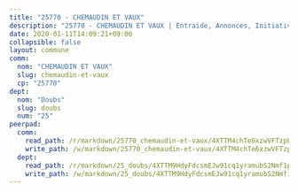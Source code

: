 ```yaml
---
title: "25770 - CHEMAUDIN ET VAUX"
description: "25770 - CHEMAUDIN ET VAUX | Entraide, Annonces, Initiatives"
date: 2020-01-11T14:09:21+09:00
collapsible: false
layout: commune
comm:
  nom: "CHEMAUDIN ET VAUX"
  slug: chemaudin-et-vaux
  cp: "25770"
dept:
  nom: "Doubs"
  slug: doubs
  num: "25"
peerpad:
  comm:
    read_path: /r/markdown/25770_chemaudin-et-vaux/4XTTM4chTe6xzwVFTzpENg99rZk9KJWTYmKpRpKyGb4zB4ePb
    write_path: /w/markdown/25770_chemaudin-et-vaux/4XTTM4chTe6xzwVFTzpENg99rZk9KJWTYmKpRpKyGb4zB4ePb-K3TgU3SEwb7YPcKYoEKWmYCav8FRns95aba94HY5oTLN8E7NEcw9Z1QaQViaFXeQrhc7byN1wqwyzCyRqvGTzHeBbiEexE2yW9o3Jy4pFfz49AwnnmPN1hnbvXdiEtCsm9QLnpGq
  dept:
    read_path: /r/markdown/25_doubs/4XTTM9HdyFdcsmEJw91cq1yramubS2Nmf1ps2s84xcMxY74Zv
    write_path: /w/markdown/25_doubs/4XTTM9HdyFdcsmEJw91cq1yramubS2Nmf1ps2s84xcMxY74Zv-K3TgURza6A4QY75MscA2g52nUX9tjMQaHW9mgBSgyRKNNp3M6gkaXA9iDDtpbSx22mTSZbQLYS1izbwsznz8e9u5BERCmGKxZ379xV2nAaDe1bGyxrjytc7G1EcbGtknRFYQ1Lxp
---
```


